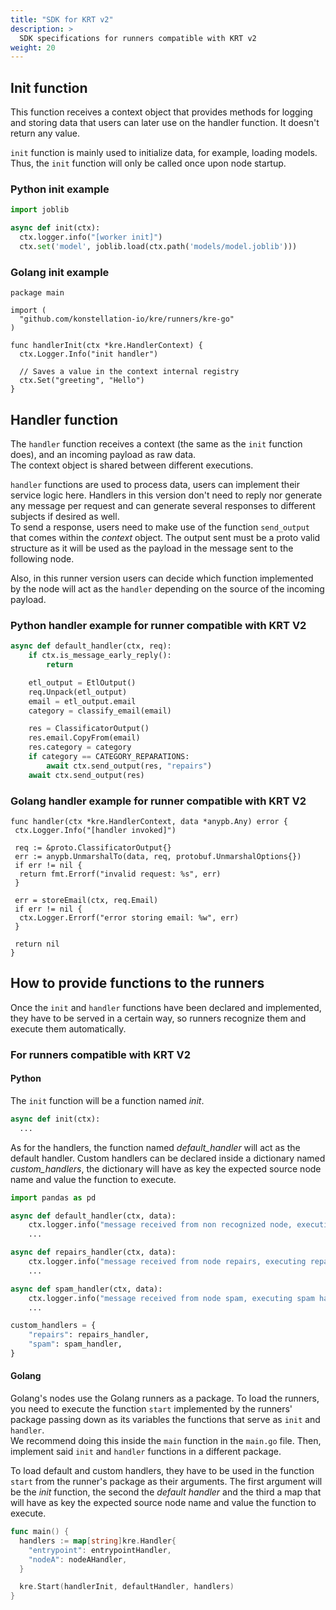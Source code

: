 ```yaml
---
title: "SDK for KRT v2"
description: >
  SDK specifications for runners compatible with KRT v2
weight: 20
---
```


## Init function

This function receives a context object that provides methods for logging and storing data that
users can later use on the handler function. It doesn't return any value.

`init` function is mainly used to initialize data, for example, loading models. Thus, the `init`
function will only be called once upon node startup.

### Python init example

```python
import joblib

async def init(ctx):
  ctx.logger.info("[worker init]")
  ctx.set('model', joblib.load(ctx.path('models/model.joblib')))
```

### Golang init example

```golang
package main

import (
  "github.com/konstellation-io/kre/runners/kre-go"
)

func handlerInit(ctx *kre.HandlerContext) {
  ctx.Logger.Info("init handler")
    
  // Saves a value in the context internal registry
  ctx.Set("greeting", "Hello")   
}
```

## Handler function

The `handler` function receives a context (the same as the `init` function does), and an incoming
payload as raw data.  
The context object is shared between different executions.

`handler` functions are used to process data, users can implement their service logic here.
Handlers in this version don't need to reply nor generate any message per request and can generate
several responses to different subjects if desired as well.  
To send a response, users need to make use of the function `send_output` that comes within the
_context_ object. The output sent must be a proto valid structure as it will be used as the
payload in the message sent to the following node.

Also, in this runner version users can decide which function implemented by the node will act as
the `handler` depending on the source of the incoming payload.

### Python handler example for runner compatible with KRT V2

```python
async def default_handler(ctx, req):
    if ctx.is_message_early_reply():
        return

    etl_output = EtlOutput()
    req.Unpack(etl_output)
    email = etl_output.email
    category = classify_email(email)

    res = ClassificatorOutput()
    res.email.CopyFrom(email)
    res.category = category
    if category == CATEGORY_REPARATIONS:
        await ctx.send_output(res, "repairs")
    await ctx.send_output(res)
```

### Golang handler example for runner compatible with KRT V2

```golang
func handler(ctx *kre.HandlerContext, data *anypb.Any) error {
 ctx.Logger.Info("[handler invoked]")

 req := &proto.ClassificatorOutput{}
 err := anypb.UnmarshalTo(data, req, protobuf.UnmarshalOptions{})
 if err != nil {
  return fmt.Errorf("invalid request: %s", err)
 }

 err = storeEmail(ctx, req.Email)
 if err != nil {
  ctx.Logger.Errorf("error storing email: %w", err)
 }

 return nil
}
```

## How to provide functions to the runners

Once the `init` and `handler` functions have been declared and implemented,
they have to be served in a certain way, so runners recognize them and execute them automatically.

### For runners compatible with KRT V2

#### Python

The `init` function will be a function named _init_.

```python
async def init(ctx):
  ...
```

As for the handlers, the function named _default_handler_ will act as the default handler.
Custom handlers can be declared inside a dictionary named _custom_handlers_, the dictionary will
have as key the expected source node name and value the function to execute.

```python
import pandas as pd

async def default_handler(ctx, data):
    ctx.logger.info("message received from non recognized node, executing default handler")
    ...

async def repairs_handler(ctx, data):
    ctx.logger.info("message received from node repairs, executing repairs handler")
    ...

async def spam_handler(ctx, data):
    ctx.logger.info("message received from node spam, executing spam handler")
    ...

custom_handlers = {
    "repairs": repairs_handler,
    "spam": spam_handler,
}
```

#### Golang

Golang's nodes use the Golang runners as a package. To load the runners, you need to execute
the function `start` implemented by the runners' package passing down as its variables
the functions that serve as `init` and `handler`.  
We recommend doing this inside the `main` function in the `main.go` file. Then, implement said
`init` and `handler` functions in a different package.

To load default and custom handlers, they have to be used in the function `start` from the runner's
package as their arguments. The first argument will be the _init_ function, the second the
_default handler_ and the third a map that will have as key the expected source node name and value
the function to execute.

```go
func main() {
  handlers := map[string]kre.Handler{
    "entrypoint": entrypointHandler,
    "nodeA": nodeAHandler,
  }

  kre.Start(handlerInit, defaultHandler, handlers)
}
```
